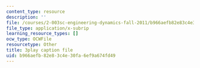 ```yaml
---
content_type: resource
description: ''
file: /courses/2-003sc-engineering-dynamics-fall-2011/b966aefb82e83c4e30fa6ef9a674fd49_wERH7LtoUuE.srt
file_type: application/x-subrip
learning_resource_types: []
ocw_type: OCWFile
resourcetype: Other
title: 3play caption file
uid: b966aefb-82e8-3c4e-30fa-6ef9a674fd49
---
```

